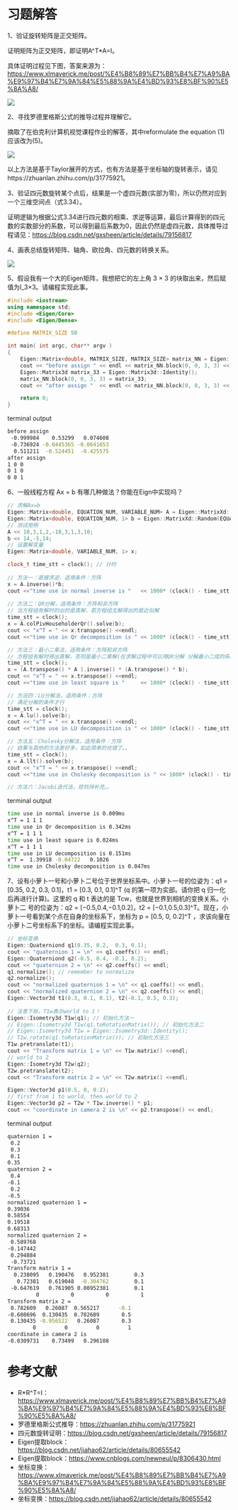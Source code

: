 # 习题解答

1、验证旋转矩阵是正交矩阵。

证明矩阵为正交矩阵，即证明A^T*A=I。

具体证明过程见下图，答案来源为：https://www.xlmaverick.me/post/%E4%B8%89%E7%BB%B4%E7%A9%BA%E9%97%B4%E7%9A%84%E5%88%9A%E4%BD%93%E8%BF%90%E5%8A%A8/

![](R*R^T=I.png)

2、寻找罗德里格斯公式的推导过程并理解它。

摘取了在伯克利计算机视觉课程作业的解答，其中reformulate the equation (1)应该改为(5)。

![](Rodrigues.png)

以上方法是基于Taylor展开的方式，也有方法是基于坐标轴的旋转表示，请见https://zhuanlan.zhihu.com/p/31775921。


3、验证四元数旋转某个点后，结果是一个虚四元数(实部为零)，所以仍然对应到一个三维空间点（式3.34）。

证明逻辑为根据公式3.34进行四元数的相乘、求逆等运算，最后计算得到的四元数的实数部分的系数，可以得到最后系数为0，因此仍然是虚四元数，具体推导过程请见：https://blog.csdn.net/gxsheen/article/details/79156817

4、画表总结旋转矩阵、轴角、欧拉角、四元数的转换关系。

![](rotation_representation.png)


5、假设我有一个大的Eigen矩阵，我想把它的左上角 3 × 3 的块取出来，然后赋值为I_3×3。请编程实现此事。

```cpp
#include <iostream>
using namespace std;
#include <Eigen/Core>
#include <Eigen/Dense>

#define MATRIX_SIZE 50

int main( int argc, char** argv )
{
    Eigen::Matrix<double, MATRIX_SIZE, MATRIX_SIZE> matrix_NN = Eigen::MatrixXd::Random( MATRIX_SIZE, MATRIX_SIZE );
    cout << "before assign " << endl << matrix_NN.block(0, 0, 3, 3) << endl;
    Eigen::Matrix3d matrix_33 = Eigen::Matrix3d::Identity();
    matrix_NN.block(0, 0, 3, 3) = matrix_33;
    cout << "after assign "  << endl << matrix_NN.block(0, 0, 3, 3) << endl;

    return 0;
}
```

terminal output

```bash
before assign 
 -0.999984    0.53299   0.074608
 -0.736924 -0.0445365 -0.0641653
  0.511211  -0.524451  -0.425575
after assign 
1 0 0
0 1 0
0 0 1
```

6、一般线程方程 Ax = b 有哪几种做法？你能在Eign中实现吗？

```cpp
// 求解Ax=b
Eigen::Matrix<double, EQUATION_NUM, VARIABLE_NUM> A = Eigen::MatrixXd::Random(EQUATION_NUM, VARIABLE_NUM);
Eigen::Matrix<double, EQUATION_NUM, 1> b = Eigen::MatrixXd::Random(EQUATION_NUM, 1);
// 测试用例
A << 10,3,1,2,-10,3,1,3,10;
b << 14,-5,14;
// 设置解变量
Eigen::Matrix<double, VARIABLE_NUM, 1> x;

clock_t time_stt = clock(); // 计时
    
// 方法一：直接求逆，适用条件：方阵
x = A.inverse()*b;
cout <<"time use in normal inverse is "   << 1000* (clock() - time_stt)/(double)CLOCKS_PER_SEC << "ms"<< endl;
    
// 方法二：QR分解，适用条件：方阵和非方阵
// 当方程组有解时的出的是真解，若方程组无解得出的是近似解
time_stt = clock();
x = A.colPivHouseholderQr().solve(b);
cout << "x^T = " << x.transpose() <<endl;
cout <<"time use in Qr decomposition is " << 1000* (clock() - time_stt)/(double)CLOCKS_PER_SEC <<"ms" << endl;

// 方法三：最小二乘法，适用条件：方阵和非方阵
// 方程组有解时得出真解，否则是最小二乘解(在求解过程中可以用QR分解 分解最小二成的系数矩阵)
time_stt = clock();
x = (A.transpose() * A ).inverse() * (A.transpose() * b);
cout << "x^T = " << x.transpose() <<endl;
cout <<"time use in least square is "     << 1000* (clock() - time_stt)/(double)CLOCKS_PER_SEC <<"ms" << endl;

// 方法四：LU分解法，适用条件：方阵
// 满足分解的条件才行
time_stt = clock();
x = A.lu().solve(b);
cout << "x^T = " << x.transpose() <<endl;
cout <<"time use in LU decomposition is " << 1000* (clock() - time_stt)/(double)CLOCKS_PER_SEC <<"ms" << endl;

// 方法五：Cholesky分解法，适用条件：方阵
// 结果与其他的方法差好多，如此简单的也错了。。
time_stt = clock();
x = A.llt().solve(b);
cout << "x^T = " << x.transpose() <<endl;
cout <<"time use in Cholesky decomposition is " << 1000* (clock() - time_stt)/(double)CLOCKS_PER_SEC <<"ms" << endl;

// 方法六：Jacobi迭代法，挖坑待补充。。
```

terminal output

```bash
time use in normal inverse is 0.009ms
x^T = 1 1 1
time use in Qr decomposition is 0.342ms
x^T = 1 1 1
time use in least square is 0.024ms
x^T = 1 1 1
time use in LU decomposition is 0.151ms
x^T =  1.39918 -0.04722   0.1026
time use in Cholesky decomposition is 0.047ms
```


7、设有小萝卜一号和小萝卜二号位于世界坐标系中。小萝卜一号的位姿为：q1 = [0.35, 0.2, 0.3, 0.1]，t1 =  	[0.3, 0.1, 0.1]^T (q 的第一项为实部。请你把 q 归一化后再进行计算)。这里的 q 和 t 表达的是 Tcw，也就是世界到相机的变换关系。小萝卜二 号的位姿为：q2 = [−0.5,0.4,−0.1,0.2]，t2 = [−0.1,0.5,0.3]^T。现在，小萝卜一号看到某个点在自身的坐标系下，坐标为 p = [0.5, 0, 0.2]^T ，求该向量在小萝卜二号坐标系下的坐标。请编程实现此事。

```cpp
// 坐标变换
Eigen::Quaterniond q1(0.35, 0.2,  0.3, 0.1);
cout << "quaternion 1 = \n" << q1.coeffs() << endl;
Eigen::Quaterniond q2(-0.5, 0.4, -0.1, 0.2);
cout << "quaternion 2 = \n" << q2.coeffs() << endl;
q1.normalize(); // remember to normalize
q2.normalize();
cout << "normalized quaternion 1 = \n" << q1.coeffs() << endl;
cout << "normalized quaternion 2 = \n" << q2.coeffs() << endl;
Eigen::Vector3d t1(0.3, 0.1, 0.1), t2(-0.1, 0.5, 0.3);
    
// 注意下标，T1w表示world to 1！
Eigen::Isometry3d T1w(q1); // 初始化方法一
// Eigen::Isometry3d T1w(q1.toRotationMatrix()); // 初始化方法二
// Eigen::Isometry3d T1w = Eigen::Isometry3d::Identity(); 
// T1w.rotate(q1.toRotationMatrix()); // 初始化方法三
T1w.pretranslate(t1);
cout << "Transform matrix 1 = \n" << T1w.matrix() <<endl;
// world to 2
Eigen::Isometry3d T2w(q2);
T2w.pretranslate(t2);
cout << "Transform matrix 2 = \n" << T2w.matrix() <<endl;

Eigen::Vector3d p1(0.5, 0, 0.2);
// first from 1 to world, then world to 2
Eigen::Vector3d p2 = T2w * T1w.inverse() * p1; 
cout << "coordinate in camera 2 is \n" << p2.transpose() << endl;
```

terminal output

```bash
quaternion 1 = 
 0.2
 0.3
 0.1
0.35
quaternion 2 = 
 0.4
-0.1
 0.2
-0.5
normalized quaternion 1 = 
0.39036
0.58554
0.19518
0.68313
normalized quaternion 2 = 
 0.589768
-0.147442
 0.294884
 -0.73721
Transform matrix 1 = 
  0.238095   0.190476   0.952381        0.3
   0.72381   0.619048  -0.304762        0.1
 -0.647619   0.761905 0.00952381        0.1
         0          0          0          1
Transform matrix 2 = 
 0.782609   0.26087  0.565217      -0.1
-0.608696  0.130435  0.782609       0.5
 0.130435 -0.956522   0.26087       0.3
        0         0         0         1
coordinate in camera 2 is 
-0.0309731    0.73499   0.296108
```

# 参考文献

- R*R^T=I：https://www.xlmaverick.me/post/%E4%B8%89%E7%BB%B4%E7%A9%BA%E9%97%B4%E7%9A%84%E5%88%9A%E4%BD%93%E8%BF%90%E5%8A%A8/
- 罗德里格斯公式推导：https://zhuanlan.zhihu.com/p/31775921
- 四元数旋转证明：https://blog.csdn.net/gxsheen/article/details/79156817
- Eigen提取block：https://blog.csdn.net/jiahao62/article/details/80655542
- Eigen提取block：https://www.cnblogs.com/newneul/p/8306430.html
- 坐标变换：https://www.xlmaverick.me/post/%E4%B8%89%E7%BB%B4%E7%A9%BA%E9%97%B4%E7%9A%84%E5%88%9A%E4%BD%93%E8%BF%90%E5%8A%A8/
- 坐标变换：https://blog.csdn.net/jiahao62/article/details/80655542